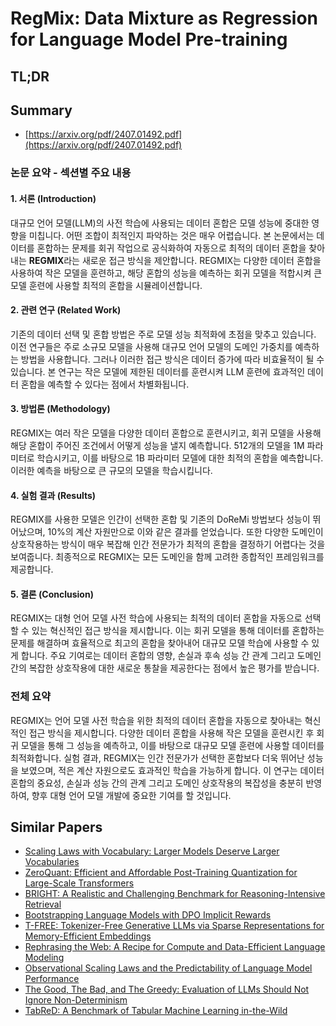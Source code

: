 # RegMix: Data Mixture as Regression for Language Model Pre-training
## TL;DR
## Summary
- [https://arxiv.org/pdf/2407.01492.pdf](https://arxiv.org/pdf/2407.01492.pdf)

### 논문 요약 - 섹션별 주요 내용

#### 1. 서론 (Introduction)
대규모 언어 모델(LLM)의 사전 학습에 사용되는 데이터 혼합은 모델 성능에 중대한 영향을 미칩니다. 어떤 조합이 최적인지 파악하는 것은 매우 어렵습니다. 본 논문에서는 데이터를 혼합하는 문제를 회귀 작업으로 공식화하여 자동으로 최적의 데이터 혼합을 찾아내는 **REGMIX**라는 새로운 접근 방식을 제안합니다. REGMIX는 다양한 데이터 혼합을 사용하여 작은 모델을 훈련하고, 해당 혼합의 성능을 예측하는 회귀 모델을 적합시켜 큰 모델 훈련에 사용할 최적의 혼합을 시뮬레이션합니다.

#### 2. 관련 연구 (Related Work)
기존의 데이터 선택 및 혼합 방법은 주로 모델 성능 최적화에 초점을 맞추고 있습니다. 이전 연구들은 주로 소규모 모델을 사용해 대규모 언어 모델의 도메인 가중치를 예측하는 방법을 사용합니다. 그러나 이러한 접근 방식은 데이터 증가에 따라 비효율적이 될 수 있습니다. 본 연구는 작은 모델에 제한된 데이터를 훈련시켜 LLM 훈련에 효과적인 데이터 혼합을 예측할 수 있다는 점에서 차별화됩니다.

#### 3. 방법론 (Methodology)
REGMIX는 여러 작은 모델을 다양한 데이터 혼합으로 훈련시키고, 회귀 모델을 사용해 해당 혼합이 주어진 조건에서 어떻게 성능을 낼지 예측합니다. 512개의 모델을 1M 파라미터로 학습시키고, 이를 바탕으로 1B 파라미터 모델에 대한 최적의 혼합을 예측합니다. 이러한 예측을 바탕으로 큰 규모의 모델을 학습시킵니다.

#### 4. 실험 결과 (Results)
REGMIX를 사용한 모델은 인간이 선택한 혼합 및 기존의 DoReMi 방법보다 성능이 뛰어났으며, 10%의 계산 자원만으로 이와 같은 결과를 얻었습니다. 또한 다양한 도메인이 상호작용하는 방식이 매우 복잡해 인간 전문가가 최적의 혼합을 결정하기 어렵다는 것을 보여줍니다. 최종적으로 REGMIX는 모든 도메인을 함께 고려한 종합적인 프레임워크를 제공합니다.

#### 5. 결론 (Conclusion)
REGMIX는 대형 언어 모델 사전 학습에 사용되는 최적의 데이터 혼합을 자동으로 선택할 수 있는 혁신적인 접근 방식을 제시합니다. 이는 회귀 모델을 통해 데이터를 혼합하는 문제를 해결하며 효율적으로 최고의 혼합을 찾아내어 대규모 모델 학습에 사용할 수 있게 합니다. 주요 기여로는 데이터 혼합의 영향, 손실과 후속 성능 간 관계 그리고 도메인 간의 복잡한 상호작용에 대한 새로운 통찰을 제공한다는 점에서 높은 평가를 받습니다.

### 전체 요약
REGMIX는 언어 모델 사전 학습을 위한 최적의 데이터 혼합을 자동으로 찾아내는 혁신적인 접근 방식을 제시합니다. 다양한 데이터 혼합을 사용해 작은 모델을 훈련시킨 후 회귀 모델을 통해 그 성능을 예측하고, 이를 바탕으로 대규모 모델 훈련에 사용할 데이터를 최적화합니다. 실험 결과, REGMIX는 인간 전문가가 선택한 혼합보다 더욱 뛰어난 성능을 보였으며, 적은 계산 자원으로도 효과적인 학습을 가능하게 합니다. 이 연구는 데이터 혼합의 중요성, 손실과 성능 간의 관계 그리고 도메인 상호작용의 복잡성을 충분히 반영하여, 향후 대형 언어 모델 개발에 중요한 기여를 할 것입니다.

## Similar Papers
- [Scaling Laws with Vocabulary: Larger Models Deserve Larger Vocabularies](2407.13623.md)
- [ZeroQuant: Efficient and Affordable Post-Training Quantization for Large-Scale Transformers](2206.01861.md)
- [BRIGHT: A Realistic and Challenging Benchmark for Reasoning-Intensive Retrieval](2407.12883.md)
- [Bootstrapping Language Models with DPO Implicit Rewards](2406.09760.md)
- [T-FREE: Tokenizer-Free Generative LLMs via Sparse Representations for Memory-Efficient Embeddings](2406.19223.md)
- [Rephrasing the Web: A Recipe for Compute and Data-Efficient Language Modeling](2401.16380.md)
- [Observational Scaling Laws and the Predictability of Language Model Performance](2405.10938.md)
- [The Good, The Bad, and The Greedy: Evaluation of LLMs Should Not Ignore Non-Determinism](2407.10457.md)
- [TabReD: A Benchmark of Tabular Machine Learning in-the-Wild](2406.19380.md)
